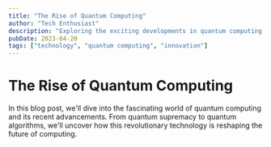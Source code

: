 ```yaml
---
title: "The Rise of Quantum Computing"
author: "Tech Enthusiast"
description: "Exploring the exciting developments in quantum computing."
pubDate: 2023-04-20
tags: ["technology", "quantum computing", "innovation"]
---
```


<main>
  <h1>The Rise of Quantum Computing</h1>
  <p>In this blog post, we'll dive into the fascinating world of quantum computing and its recent advancements. From quantum supremacy to quantum algorithms, we'll uncover how this revolutionary technology is reshaping the future of computing.</p>
</main>
